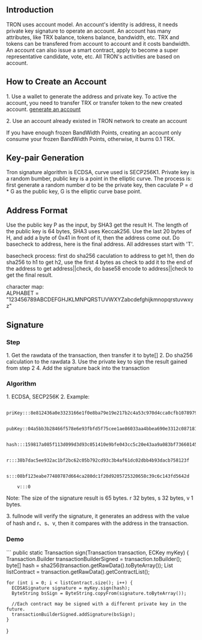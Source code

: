 

## Introduction

TRON uses account model. An account's identity is address, it needs private key signature to operate an account. An account has many attributes, like TRX balance, tokens balance, bandwidth, etc. TRX and tokens can be transfered from account to account and it costs bandwidth. An account can also issue a smart contract, apply to become a super representative candidate, vote, etc. All TRON's activities are based on account.

## How to Create an Account

1.&nbsp;Use a wallet to generate the address and private key. To active the account, you need to transfer TRX or transfer token to the new created account. [generate an account](https://tronscan.org/#/wallet/new)

2.&nbsp;Use an account already existed in TRON network to create an account   

If you have enough frozen BandWidth Points, creating an account only consume your frozen BandWidth Points, otherwise, it burns 0.1 TRX.     

## Key-pair Generation
Tron signature algorithm is ECDSA, curve used is SECP256K1. Private key is a random bumber, public key is a point in the elliptic curve. The process is: first generate a random number d to be the private key, then caculate P = d * G as the public key, G is the elliptic curve base point.

## Address Format
Use the public key P as the input, by SHA3 get the result H. The length of the public key is 64 bytes, SHA3 uses Keccak256. Use the last 20 bytes of H, and add a byte of 0x41 in front of it, then the address come out. Do basecheck to address, here is the final address. All addresses start with 'T'.   

basecheck process: first do sha256 caculation to address to get h1, then do sha256 to h1 to get h2, use the first 4 bytes as check to add it to the end of the address to get address||check, do base58 encode to address||check to get the final result.  

character map:  
ALPHABET = "123456789ABCDEFGHJKLMNPQRSTUVWXYZabcdefghijkmnopqrstuvwxyz"  

## Signature

<h3> Step </h3>
1.&nbsp;Get the rawdata of the transaction, then transfer it to byte[]  
2.&nbsp;Do sha256 calculation to the rawdata      
3.&nbsp;Use the private key to sign the result gained from step 2      
4.&nbsp;Add the signature back into the transaction     

<h3> Algorithm </h3>  
1.&nbsp;ECDSA, SECP256K    
2.&nbsp;Example: 
  
```text    
    priKey:::8e812436a0e3323166e1f0e8ba79e19e217b2c4a53c970d4cca0cfb1078979df         
    pubKey::04a5bb3b28466f578e6e93fbfd5f75cee1ae86033aa4bbea690e3312c087181eb366f9a1d1d6a437a9bf9fc65ec853b9fd60fa322be3997c47144eb20da658b3d1         
    hash:::159817a085f113d099d3d93c051410e9bfe043cc5c20e43aa9a083bf73660145         
    r:::38b7dac5ee932ac1bf2bc62c05b792cd93c3b4af61dc02dbb4b93dacb758123f         
    s:::08bf123eabe77480787d664ca280dc1f20d9205725320658c39c6c143fd5642d         
    v:::0  
```   
Note: The size of the signature result is 65 bytes. r 32 bytes, s 32 bytes, v 1 bytes.     

3.&nbsp;fullnode will verify the signature, it generates an address with the value of hash and r、s、v, then it compares with the address in the transaction.    
<h3> Demo </h3>
```
public static Transaction sign(Transaction transaction, ECKey myKey) {
    Transaction.Builder transactionBuilderSigned = transaction.toBuilder();
    byte[] hash = sha256(transaction.getRawData().toByteArray());
    List<Contract> listContract = transaction.getRawData().getContractList();

    for (int i = 0; i < listContract.size(); i++) {
      ECDSASignature signature = myKey.sign(hash);
      ByteString bsSign = ByteString.copyFrom(signature.toByteArray());
      
      //Each contract may be signed with a different private key in the future.
      transactionBuilderSigned.addSignature(bsSign);
    }
  }
```